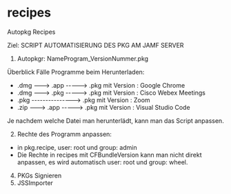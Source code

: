 # recipes
Autopkg Recipes

Ziel: SCRIPT AUTOMATISIERUNG DES PKG AM JAMF SERVER 

1. Autopkgr: NameProgram_VersionNummer.pkg

Überblick Fälle Programme beim Herunterladen:
 
- .dmg ---> .app -----> .pkg mit Version : Google Chrome
- .dmg ---> .pkg -----> .pkg mit Version : Cisco Webex Meetings
- .pkg ---------------> .pkg mit Version : Zoom
- .zip ---> .app -----> .pkg mit Version : Visual Studio Code

Je nachdem welche Datei man herunterlädt, kann man das Script anpassen.

2. Rechte des Programm anpassen:
- in pkg.recipe, user: root und group: admin
- Die Rechte in recipes mit CFBundleVersion kann man nicht direkt anpassen, es wird automatisch user: root und group: wheel.
4. PKGs Signieren
5. JSSImporter 


